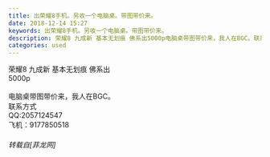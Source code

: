 ```yaml
---
title: 出荣耀8手机。另收一个电脑桌。带图带价来。
date: 2018-12-14 15:27
keywords: 出荣耀8手机。另收一个电脑桌。带图带价来。
description: 荣耀8 九成新 基本无划痕 佛系出5000p电脑桌带图带价来，我人在BGC。联系方式QQ:2057124547飞机：9177850518
categories: used
---
```

<td class="t_f" id="postmessage_2470509">

荣耀8 九成新 基本无划痕 佛系出<br/>
5000p<br/>
<br/>
电脑桌带图带价来，我人在BGC。<br/>
联系方式<br/>
QQ:2057124547<br/>
飞机：9177850518</td>
###### 转载自[菲龙网]